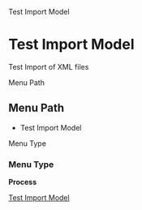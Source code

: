 
Test Import Model
# Test Import Model


Test Import of XML files

Menu Path
## Menu Path



- Test Import Model

Menu Type
### Menu Type

**Process**


[Test Import Model](../../functional-guide/window/process-exp_format-testimportmodel.md)
